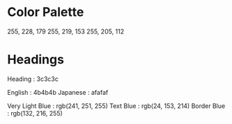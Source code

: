 # Color Palette 

255, 228, 179
255, 219, 153
255, 205, 112

# Headings

Heading : 3c3c3c

English : 4b4b4b
Japanese : afafaf

Very Light Blue : rgb(241, 251, 255)
Text Blue : rgb(24, 153, 214)
Border Blue : rgb(132, 216, 255)
